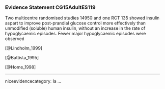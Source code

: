 ### Evidence Statement CG15AdultES119
Two multicentre randomised studies 14950 and one RCT 135 showed insulin aspart to improve post-prandial glucose control more effectively than unmodified (soluble) human insulin, without an increase in the rate of hypoglycaemic episodes. Fewer major hypoglycaemic episodes were observed

[@Lindholm_1999]

[@Battista_1995]

[@Home_1998]

---
niceevidencecategory: Ia
...


